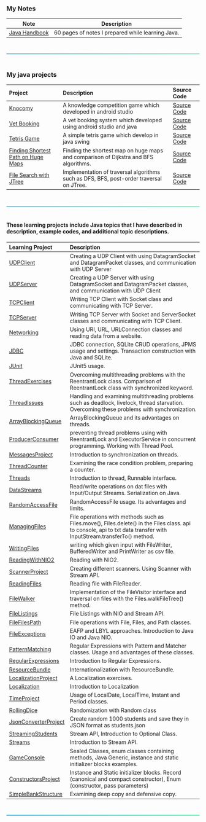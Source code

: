 ### My Notes
|Note|Description|
|:--:|:--:|
|[Java Handbook](https://github.com/meteahmetyakar/Java/blob/main/My%20Java%20Handbook.pdf)|60 pages of notes I prepared while learning Java.|
##
<p align="center"> 
  <a href="#">
    <img src="https://github.com/meteahmetyakar/meteahmetyakar/blob/main/images/line.png"/>
    <br></br>
  </a>
</p> 

### My java projects
|Project|Description|Source Code|
|:--|:--|:--|
|[Knocomy](https://github.com/meteahmetyakar/knocomy)|A knowledge competition game which developed in android studio|[Source Code](https://github.com/meteahmetyakar/knocomy/tree/main/source%20code/knocomy)
|[Vet Booking](https://github.com/meteahmetyakar/vet-booking)|A vet booking system which developed using android studio and java|[Source Code](https://github.com/meteahmetyakar/vet-booking/tree/main/source%20code/bookingsystem)
|[Tetris Game](https://github.com/meteahmetyakar/Tetris-GUI)|A simple tetris game which develop in java swing|[Source Code](https://github.com/meteahmetyakar/Tetris-GUI/tree/main/source%20code)
|[Finding Shortest Path on Huge Maps](https://github.com/meteahmetyakar/Finding-Shortest-Path-on-Huge-Map)|Finding the shortest map on huge maps and comparison of Dijkstra and BFS algorithms.|[Source Code](https://github.com/meteahmetyakar/Finding-Shortest-Path-on-Huge-Map/tree/main/FindShortestPath)
|[File Search with JTree](https://github.com/meteahmetyakar/File-Search-with-JTree)|Implementation of traversal algorithms such as DFS, BFS, post-order traversal on JTree.|[Source Code](https://github.com/meteahmetyakar/File-Search-with-JTree/tree/main/JTreeOperations)

##
<p align="center"> 
  <a href="#">
    <img src="https://github.com/meteahmetyakar/meteahmetyakar/blob/main/images/line.png"/>
    <br></br>
  </a>
</p> 

#### These learning projects include Java topics that I have described in description, example codes, and additional topic descriptions.
|Learning Project|Description|
|:--|:--|
|[UDPClient](https://github.com/meteahmetyakar/Java/tree/main/Learning%20Projects/UDPClient)|Creating a UDP Client with using DatagramSocket and DatagramPacket classes, and communication with UDP Server
|[UDPServer](https://github.com/meteahmetyakar/Java/tree/main/Learning%20Projects/UDPClient)|Creating a UDP Server with using DatagramSocket and DatagramPacket classes, and communication with UDP Client
|[TCPClient](https://github.com/meteahmetyakar/Java/tree/main/Learning%20Projects/UDPClient)|Writing TCP Client with Socket class and communicating with TCP Server.
|[TCPServer](https://github.com/meteahmetyakar/Java/tree/main/Learning%20Projects/TCPServer)|Writing TCP Server with Socket and ServerSocket classes and communicating with TCP Client.
|[Networking](https://github.com/meteahmetyakar/Java/tree/main/Learning%20Projects/Networking)|Using URI, URL, URLConnection classes and reading data from a website.
|[JDBC](https://github.com/meteahmetyakar/Java/tree/main/Learning%20Projects/JDBC)|JDBC connection, SQLite CRUD operations, JPMS usage and settings. Transaction construction with Java and SQLite.
|[JUnit](https://github.com/meteahmetyakar/Java/tree/main/Learning%20Projects/JDBC)|JUnit5 usage.
|[ThreadExercises](https://github.com/meteahmetyakar/Java/tree/main/Learning%20Projects/ThreadsExercises)|Overcoming multithreading problems with the ReentrantLock class. Comparison of ReentrantLock class with synchronized keyword.
|[ThreadIssues](https://github.com/meteahmetyakar/Java/tree/main/Learning%20Projects/ThreadsIssues)|Handling and examining multithreading problems such as deadlock, livelock, thread starvation. Overcoming these problems with synchronization.
|[ArrayBlockingQueue](https://github.com/meteahmetyakar/Java/tree/main/Learning%20Projects/ArrayBlockingQueue)|ArrayBlockingQueue and its advantages on threads.
|[ProducerConsumer](https://github.com/meteahmetyakar/Java/tree/main/Learning%20Projects/ProducerConsumer)|preventing thread problems using with ReentrantLock and ExecutorService in concurrent programming. Working with Thread Pool.
|[MessagesProject](https://github.com/meteahmetyakar/Java/tree/main/Learning%20Projects/MessagesProject)|Introduction to synchronization on threads.
|[ThreadCounter](https://github.com/meteahmetyakar/Java/tree/main/Learning%20Projects/ThreadsCounter)|Examining the race condition problem, preparing a counter.
|[Threads](https://github.com/meteahmetyakar/Java/tree/main/Learning%20Projects/Threads)|Introduction to thread, Runnable interface.
|[DataStreams](https://github.com/meteahmetyakar/Java/tree/main/Learning%20Projects/DataStreams)|Read/write operations on dat files with Input/Output Streams. Serialization on Java.
|[RandomAccessFile](https://github.com/meteahmetyakar/Java/tree/main/Learning%20Projects/RandomAccessFile)|RandomAccessFile usage. Its advantages and limits.
|[ManagingFiles](https://github.com/meteahmetyakar/Java/tree/main/Learning%20Projects/ManagingFiles)|File operations with methods such as Files.move(), Files.delete() in the Files class. api to console, api to txt data transfer with InputStream.transferTo() method.
|[WritingFiles](https://github.com/meteahmetyakar/Java/tree/main/Learning%20Projects/WritingFiles)|writing which given input with FileWriter, BufferedWriter and PrintWriter as csv file.
|[ReadingWithNIO2](https://github.com/meteahmetyakar/Java/tree/main/Learning%20Projects/ReadingWithNIO2)|Reading with NIO2.
|[ScannerProject](https://github.com/meteahmetyakar/Java/tree/main/Learning%20Projects/ScannerProject)|Creating different scanners. Using Scanner with Stream API.
|[ReadingFiles](https://github.com/meteahmetyakar/Java/tree/main/Learning%20Projects/ReadingFiles)|Reading file with FileReader.
|[FileWalker](https://github.com/meteahmetyakar/Java/tree/main/Learning%20Projects/FileWalker)|Implementation of the FileVisitor interface and traversal on files with the Files.walkFileTree() method.
|[FileListings](https://github.com/meteahmetyakar/Java/tree/main/Learning%20Projects/FileListings)|File Listings with NIO and Stream API.
|[FileFilesPath](https://github.com/meteahmetyakar/Java/tree/main/Learning%20Projects/FileFilesPath)|File operations with File, Files, and Path classes.
|[FileExceptions](https://github.com/meteahmetyakar/Java/tree/main/Learning%20Projects/FileExceptions)|EAFP and LBYL approaches. Introduction to Java IO and Java NIO.
|[PatternMatching](https://github.com/meteahmetyakar/Java/tree/main/Learning%20Projects/PatternMatching)|Regular Expressions with Pattern and Matcher classes. Usage and advantages of these classes.
|[RegularExpressions](https://github.com/meteahmetyakar/Java/tree/main/Learning%20Projects/RegularExpressions)|Introduction to Regular Expressions.
|[ResourceBundle](https://github.com/meteahmetyakar/Java/tree/main/Learning%20Projects/ResourceBundle)|Internationalization with ResourceBundle.
|[LocalizationProject](https://github.com/meteahmetyakar/Java/tree/main/Learning%20Projects/LocalizationProject)|A Localization exercises. 
|[Localization](https://github.com/meteahmetyakar/Java/tree/main/Learning%20Projects/Localization)|Introduction to Localization
|[TimeProject](https://github.com/meteahmetyakar/Java/tree/main/Learning%20Projects/TimeProject)|Usage of LocalDate, LocalTime, Instant and Period classes.
|[RollingDice](https://github.com/meteahmetyakar/Java/tree/main/Learning%20Projects/RollingDice)|Randomization with Random class 
|[JsonConverterProject](https://github.com/meteahmetyakar/Java/tree/main/Learning%20Projects/JsonConverterProject)|Create random 1000 students and save they in JSON format as students.json
|[StreamingStudents](https://github.com/meteahmetyakar/Java/tree/main/Learning%20Projects/StreamingStudents)|Stream API, Introduction to Optional Class.
|[Streams](https://github.com/meteahmetyakar/Java/tree/main/Learning%20Projects/Streams)|Introduction to Stream API.
|[GameConsole](https://github.com/meteahmetyakar/Java/tree/main/Learning%20Projects/GameConsole)|Sealed Classes, enum classes containing methods, Java Generic, instance and static initializer blocks examples.
|[ConstructorsProject](https://github.com/meteahmetyakar/Java/tree/main/Learning%20Projects/ConstructorsProject)|Instance and Static initializer blocks. Record (canonical and compact constructor), Enum (constructor, pass parameters)
|[SimpleBankStructure](https://github.com/meteahmetyakar/Java/tree/main/Learning%20Projects/SimpleBankStructure)|Examining deep copy and defensive copy.
##

<p align="center"> 
  <a href="#">
    <img src="https://github.com/meteahmetyakar/meteahmetyakar/blob/main/images/line.png"/>
    <br></br>
  </a>
</p> 

